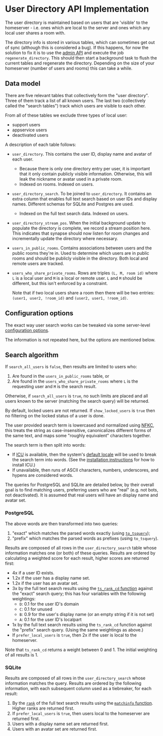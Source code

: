 # User Directory API Implementation

The user directory is maintained based on users that are 'visible' to the homeserver -
i.e. ones which are local to the server and ones which any local user shares a
room with.

The directory info is stored in various tables, which can sometimes get out of
sync (although this is considered a bug). If this happens, for now the
solution to fix it is to use the [admin API](usage/administration/admin_api/background_updates.md#run)
and execute the job `regenerate_directory`. This should then start a background task to
flush the current tables and regenerate the directory. Depending on the size
of your homeserver (number of users and rooms) this can take a while.

## Data model

There are five relevant tables that collectively form the "user directory".
Three of them track a list of all known users. The last two (collectively called
the "search tables") track which users are visible to each other.

From all of these tables we exclude three types of local user:

- support users
- appservice users
- deactivated users

A description of each table follows:

* `user_directory`. This contains the user ID, display name and avatar of each user.
  - Because there is only one directory entry per user, it is important that it
    only contain publicly visible information. Otherwise, this will leak the
    nickname or avatar used in a private room.
  - Indexed on rooms. Indexed on users.

* `user_directory_search`. To be joined to `user_directory`. It contains an extra
  column that enables full text search based on user IDs and display names.
  Different schemas for SQLite and Postgres are used.
  - Indexed on the full text search data. Indexed on users.

* `user_directory_stream_pos`. When the initial background update to populate
  the directory is complete, we record a stream position here. This indicates
  that synapse should now listen for room changes and incrementally update
  the directory where necessary.

* `users_in_public_rooms`. Contains associations between users and the public
  rooms they're in.  Used to determine which users are in public rooms and should
  be publicly visible in the directory. Both local and remote users are tracked.

* `users_who_share_private_rooms`. Rows are triples `(L, M, room id)` where `L`
   is a local user and `M` is a local or remote user. `L` and `M` should be
   different, but this isn't enforced by a constraint.

   Note that if two local users share a room then there will be two entries:
   `(user1, user2, !room_id)` and `(user2, user1, !room_id)`.

## Configuration options

The exact way user search works can be tweaked via some server-level
[configuration options](usage/configuration/config_documentation.md#user_directory).

The information is not repeated here, but the options are mentioned below.

## Search algorithm

If `search_all_users` is `false`, then results are limited to users who:

1. Are found in the `users_in_public_rooms` table, or
2. Are found in the `users_who_share_private_rooms` where `L` is the requesting
   user and `M` is the search result.

Otherwise, if `search_all_users` is `true`, no such limits are placed and all
users known to the server (matching the search query) will be returned.

By default, locked users are not returned. If `show_locked_users` is `true` then
no filtering on the locked status of a user is done.

The user provided search term is lowercased and normalized using [NFKC](https://en.wikipedia.org/wiki/Unicode_equivalence#Normalization),
this treats the string as case-insensitive, canonicalizes different forms of the
same text, and maps some "roughly equivalent" characters together.

The search term is then split into words:

* If [ICU](https://en.wikipedia.org/wiki/International_Components_for_Unicode) is
  available, then the system's [default locale](https://unicode-org.github.io/icu/userguide/locale/#default-locales)
  will be used to break the search term into words. (See the
  [installation instructions](setup/installation.md) for how to install ICU.)
* If unavailable, then runs of ASCII characters, numbers, underscores, and hypens
  are considered words.

The queries for PostgreSQL and SQLite are detailed below, by their overall goal
is to find matching users, preferring users who are "real" (e.g. not bots,
not deactivated). It is assumed that real users will have an display name and
avatar set.

### PostgreSQL

The above words are then transformed into two queries:

1. "exact" which matches the parsed words exactly (using [`to_tsquery`](https://www.postgresql.org/docs/current/textsearch-controls.html#TEXTSEARCH-PARSING-QUERIES));
2. "prefix" which matches the parsed words as prefixes (using `to_tsquery`).

Results are composed of all rows in the `user_directory_search` table whose information
matches one (or both) of these queries. Results are ordered by calculating a weighted
score for each result, higher scores are returned first:

* 4x if a user ID exists.
* 1.2x if the user has a display name set.
* 1.2x if the user has an avatar set.
* 3x by the full text search results using the [`ts_rank_cd` function](https://www.postgresql.org/docs/current/textsearch-controls.html#TEXTSEARCH-RANKING)
  against the "exact" search query; this has four variables with the following weightings:
  * `D`: 0.1 for the user ID's domain
  * `C`: 0.1 for unused
  * `B`: 0.9 for the user's display name (or an empty string if it is not set)
  * `A`: 0.1 for the user ID's localpart
* 1x by the full text search results using the `ts_rank_cd` function against the
  "prefix" search query. (Using the same weightings as above.)
* If `prefer_local_users` is `true`, then 2x if the user is local to the homeserver.

Note that `ts_rank_cd` returns a weight between 0 and 1. The initial weighting of
all results is 1.

### SQLite

Results are composed of all rows in the `user_directory_search` whose information
matches the query. Results are ordered by the following information, with each
subsequent column used as a tiebreaker, for each result:

1. By the [`rank`](https://www.sqlite.org/windowfunctions.html#built_in_window_functions)
   of the full text search results using the [`matchinfo` function](https://www.sqlite.org/fts3.html#matchinfo). Higher
   ranks are returned first.
2. If `prefer_local_users` is `true`, then users local to the homeserver are
   returned first.
3. Users with a display name set are returned first.
4. Users with an avatar set are returned first.
